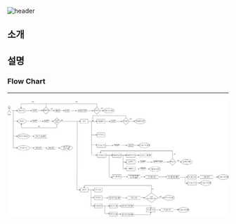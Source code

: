
![header](https://capsule-render.vercel.app/api?type=transparent&color=auto&height=300&section=header&text=CONSOLE%20BOARD&fontSize=90&fontColor=d6ace6&animation=scaleIn)

## 소개 <br>
## 설명 <br>
### Flow Chart <hr>
![flowchart](https://github.com/IT-improvement/MyBoard/blob/master/MyBoard/flow%20chart.png)
